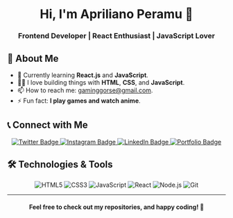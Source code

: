 <h1 align="center">Hi, I'm Apriliano Peramu 👋</h1>

<h3 align="center">Frontend Developer | React Enthusiast | JavaScript Lover</h3>

## 🚀 About Me

- 🌱 Currently learning **React.js** and **JavaScript**.
- 👨‍💻 I love building things with **HTML**, **CSS**, and **JavaScript**.
- 📫 How to reach me: [gaminggorse@gmail.com](mailto:gaminggorse@gmail.com).
- ⚡ Fun fact: **I play games and watch anime**.

## 📞 Connect with Me

<p align="center">
  <a href="https://twitter.com/aprilianoperamu" target="blank">
    <img src="https://img.shields.io/badge/-Twitter-1DA1F2?style=flat&logo=twitter&logoColor=white" alt="Twitter Badge"/>
  </a>
  <a href="https://instagram.com/gorse_peramu" target="blank">
    <img src="https://img.shields.io/badge/-Instagram-E4405F?style=flat&logo=instagram&logoColor=white" alt="Instagram Badge"/>
  </a>
  <a href="https://linkedin.com/in/aprilianoperamu" target="blank">
    <img src="https://img.shields.io/badge/-LinkedIn-0077B5?style=flat&logo=linkedin&logoColor=white" alt="LinkedIn Badge"/>
  </a>
  <a href="https://gorse-react-porto.netlify.app/" target="blank">
    <img src="https://img.shields.io/badge/-Portfolio-00A5FF?style=flat&logo=google-chrome&logoColor=white" alt="Portfolio Badge"/>
  </a>
</p>

## 🛠️ Technologies & Tools

<p align="center">
  <img src="https://img.shields.io/badge/HTML5-E34F26?style=for-the-badge&logo=html5&logoColor=white" alt="HTML5"/>
  <img src="https://img.shields.io/badge/CSS3-1572B6?style=for-the-badge&logo=css3&logoColor=white" alt="CSS3"/>
  <img src="https://img.shields.io/badge/JavaScript-F7DF1E?style=for-the-badge&logo=javascript&logoColor=black" alt="JavaScript"/>
  <img src="https://img.shields.io/badge/React.js-61DAFB?style=for-the-badge&logo=react&logoColor=black" alt="React"/>
  <img src="https://img.shields.io/badge/Node.js-339933?style=for-the-badge&logo=node.js&logoColor=white" alt="Node.js"/>
  <img src="https://img.shields.io/badge/Git-F1502F?style=for-the-badge&logo=git&logoColor=white" alt="Git"/>
</p>

---

<h4 align="center">Feel free to check out my repositories, and happy coding! 🚀</h4>
